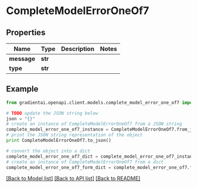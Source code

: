 # CompleteModelErrorOneOf7


## Properties
Name | Type | Description | Notes
------------ | ------------- | ------------- | -------------
**message** | **str** |  | 
**type** | **str** |  | 

## Example

```python
from gradientai.openapi.client.models.complete_model_error_one_of7 import CompleteModelErrorOneOf7

# TODO update the JSON string below
json = "{}"
# create an instance of CompleteModelErrorOneOf7 from a JSON string
complete_model_error_one_of7_instance = CompleteModelErrorOneOf7.from_json(json)
# print the JSON string representation of the object
print CompleteModelErrorOneOf7.to_json()

# convert the object into a dict
complete_model_error_one_of7_dict = complete_model_error_one_of7_instance.to_dict()
# create an instance of CompleteModelErrorOneOf7 from a dict
complete_model_error_one_of7_form_dict = complete_model_error_one_of7.from_dict(complete_model_error_one_of7_dict)
```
[[Back to Model list]](../README.md#documentation-for-models) [[Back to API list]](../README.md#documentation-for-api-endpoints) [[Back to README]](../README.md)


